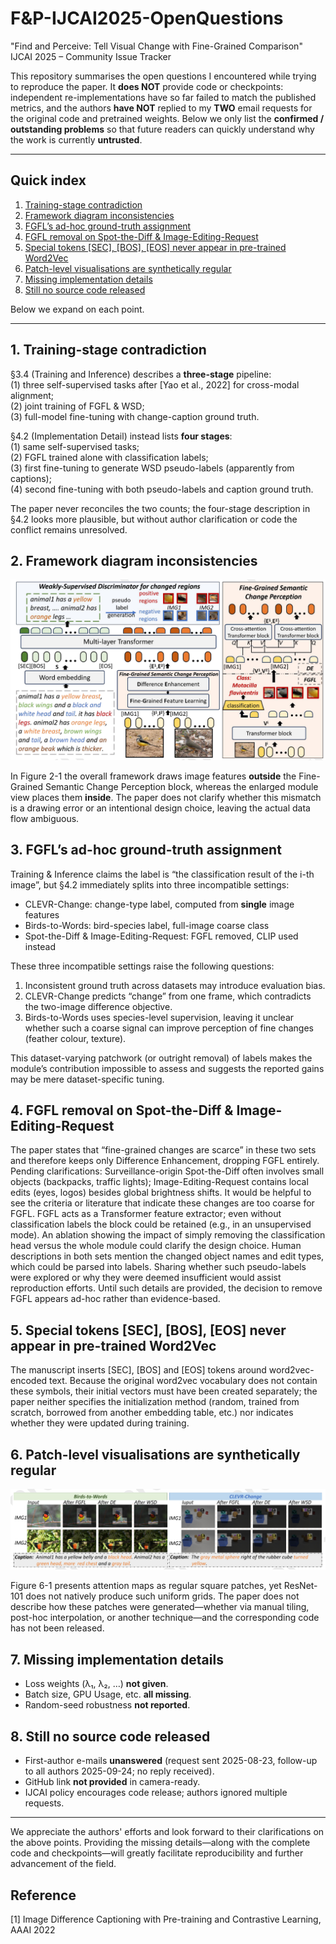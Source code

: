# F&P-IJCAI2025-OpenQuestions

"Find and Perceive: Tell Visual Change with Fine-Grained Comparison"  
IJCAI 2025 – Community Issue Tracker

This repository summarises the open questions I encountered while trying to reproduce the paper.
It **does NOT** provide code or checkpoints: independent re-implementations have so far failed to match the published metrics, and the authors **have NOT** replied to my **TWO** email requests for the original code and pretrained weights.
Below we only list the **confirmed / outstanding problems** so that future readers can quickly understand why the work is currently **untrusted**.

---

## Quick index
1. [Training-stage contradiction](#1-training-stage-contradiction)
2. [Framework diagram inconsistencies](#2-framework-diagram-inconsistencies)
3. [FGFL’s ad-hoc ground-truth assignment](#3-fgfls-ad-hoc-ground-truth-assignment)
4. [FGFL removal on Spot-the-Diff & Image-Editing-Request](#4-fgfl-removal-on-spot-the-diff--image-editing-request)
5. [Special tokens \[SEC\], \[BOS\], \[EOS\] never appear in pre-trained Word2Vec](#5-special-tokens-sec-bos-eos-never-appear-in-pre-trained-word2vec)
6. [Patch-level visualisations are synthetically regular](#6-patch-level-visualisations-are-synthetically-regular)
7. [Missing implementation details](#7-missing-implementation-details)
8. [Still no source code released](#8-still-no-source-code-released)

Below we expand on each point.

---

## 1. Training-stage contradiction  
§3.4 (Training and Inference) describes a **three-stage** pipeline:  
(1) three self-supervised tasks after [Yao et al., 2022] for cross-modal alignment;  
(2) joint training of FGFL & WSD;  
(3) full-model fine-tuning with change-caption ground truth.  

§4.2 (Implementation Detail) instead lists **four stages**:  
(1) same self-supervised tasks;  
(2) FGFL trained alone with classification labels;  
(3) first fine-tuning to generate WSD pseudo-labels (apparently from captions);  
(4) second fine-tuning with both pseudo-labels and caption ground truth.  

The paper never reconciles the two counts; the four-stage description in §4.2 looks more plausible, but without author clarification or code the conflict remains unresolved.



## 2. Framework diagram inconsistencies
![2-1 Model_framework](assets/images/model_framework.png)

In Figure 2-1 the overall framework draws image features **outside** the Fine-Grained Semantic Change Perception block, whereas the enlarged module view places them **inside**. 
The paper does not clarify whether this mismatch is a drawing error or an intentional design choice, leaving the actual data flow ambiguous.



## 3. FGFL’s ad-hoc ground-truth assignment
Training & Inference claims the label is “the classification result of the i-th image”, but §4.2 immediately splits into three incompatible settings: 
- CLEVR-Change: change-type label, computed from **single** image features  
- Birds-to-Words: bird-species label, full-image coarse class  
- Spot-the-Diff & Image-Editing-Request: FGFL removed, CLIP used instead

These three incompatible settings raise the following questions:  
1. Inconsistent ground truth across datasets may introduce evaluation bias.
2. CLEVR-Change predicts “change” from one frame, which contradicts the two-image difference objective.
3. Birds-to-Words uses species-level supervision, leaving it unclear whether such a coarse signal can improve perception of fine changes (feather colour, texture).

This dataset-varying patchwork (or outright removal) of labels makes the module’s contribution impossible to assess and suggests the reported gains may be mere dataset-specific tuning.



## 4. FGFL removal on Spot-the-Diff & Image-Editing-Request
The paper states that “fine-grained changes are scarce” in these two sets and therefore keeps only Difference Enhancement, dropping FGFL entirely.
Pending clarifications:
Surveillance-origin Spot-the-Diff often involves small objects (backpacks, traffic lights); Image-Editing-Request contains local edits (eyes, logos) besides global brightness shifts. It would be helpful to see the criteria or literature that indicate these changes are too coarse for FGFL.
FGFL acts as a Transformer feature extractor; even without classification labels the block could be retained (e.g., in an unsupervised mode). An ablation showing the impact of simply removing the classification head versus the whole module could clarify the design choice.
Human descriptions in both sets mention the changed object names and edit types, which could be parsed into labels. Sharing whether such pseudo-labels were explored or why they were deemed insufficient would assist reproduction efforts.
Until such details are provided, the decision to remove FGFL appears ad-hoc rather than evidence-based.



## 5. Special tokens [SEC], [BOS], [EOS] never appear in pre-trained Word2Vec
The manuscript inserts [SEC], [BOS] and [EOS] tokens around word2vec-encoded text. 
Because the original word2vec vocabulary does not contain these symbols, their initial vectors must have been created separately; 
the paper neither specifies the initialization method (random, trained from scratch, borrowed from another embedding table, etc.) nor indicates whether they were updated during training.



## 6. Patch-level visualisations are synthetically regular
![6-1 Visualization Figure](assets/images/visualization_figure.png)

Figure 6-1 presents attention maps as regular square patches, yet ResNet-101 does not natively produce such uniform grids. 
The paper does not describe how these patches were generated—whether via manual tiling, post-hoc interpolation, or another technique—and the corresponding code has not been released.



## 7. Missing implementation details
- Loss weights (λ₁, λ₂, …) **not given**.  
- Batch size, GPU Usage, etc. **all missing**.  
- Random-seed robustness **not reported**.  



## 8. Still no source code released
- First-author e-mails **unanswered** (request sent 2025-08-23, follow-up to all authors 2025-09-24; no reply received).  
- GitHub link **not provided** in camera-ready.  
- IJCAI policy encourages code release; authors ignored multiple requests.

---

We appreciate the authors' efforts and look forward to their clarifications on the above points. Providing the missing details—along with the complete code and checkpoints—will greatly facilitate reproducibility and further advancement of the field.

## Reference
[1] Image Difference Captioning with Pre-training and Contrastive Learning, AAAI 2022
